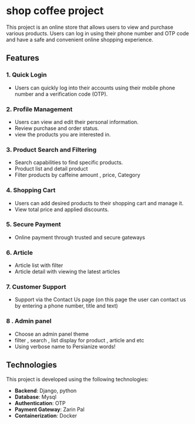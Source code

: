 # shop coffee project

This project is an online store that allows 
users to view and purchase various products. Users can log in using their phone number and OTP code and have a safe and convenient online shopping experience.

## Features

### 1. Quick Login
- Users can quickly log into their accounts using their mobile phone number and a verification code (OTP).

### 2. Profile Management
- Users can view and edit their personal information.
- Review purchase and order status.
- view the products you are interested in.

### 3. Product Search and Filtering
- Search capabilities to find specific products.
- Product list and detail product
- Filter products by caffeine amount , price, Category

### 4. Shopping Cart
- Users can add desired products to their shopping cart and manage it.
- View total price and applied discounts.

### 5. Secure Payment
- Online payment through trusted and secure gateways

### 6. Article 
- Article list with filter
- Article detail with viewing the latest articles

### 7. Customer Support
- Support via the Contact Us page (on this page the user can contact us by entering a phone number, title and text)
  
### 8 . Admin panel
- Choose an admin panel theme
- filter , search , list display for product , article and etc
- Using verbose name to Persianize words!


## Technologies
This project is developed using the following technologies:
- **Backend**: Django, python 
- **Database**: Mysql
- **Authentication**: OTP
- **Payment Gateway**: Zarin Pal
- **Containerization**: Docker
